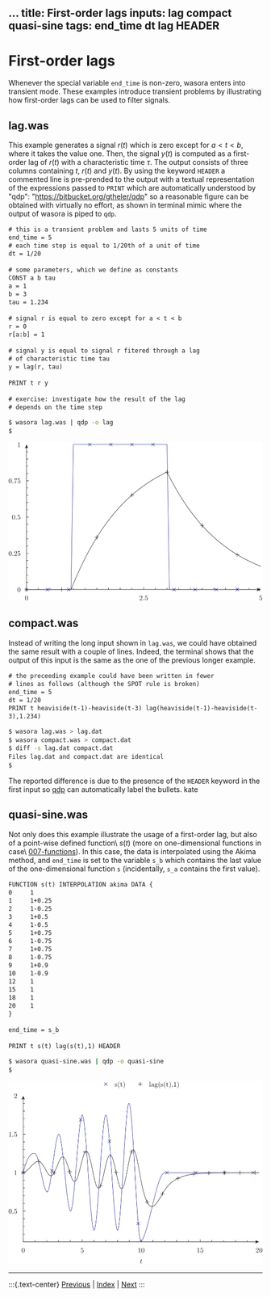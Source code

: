 
...
title: First-order lags
inputs: lag compact quasi-sine
tags: end_time dt lag HEADER
---

# First-order lags

Whenever the special variable `end_time` is non-zero, wasora enters into transient mode. These examples introduce transient problems by illustrating how first-order lags can be used to filter signals.


## lag.was

This example generates a signal $r(t)$ which is zero except for $a < t < b$, where it takes the value one. Then, the signal $y(t)$  is computed as a first-order lag of $r(t)$ with a characteristic time $\tau$. The output consists of three columns containing $t$, $r(t)$ and $y(t)$. By using the keyword `HEADER` a commented line is pre-prended to the output with a textual representation of the expressions passed to `PRINT` which are automatically understood by "qdp": "https://bitbucket.org/gtheler/qdp" so a reasonable figure can be obtained with virtually no effort, as shown in terminal mimic where the output of wasora is piped to `qdp`.

```wasora
# this is a transient problem and lasts 5 units of time
end_time = 5
# each time step is equal to 1/20th of a unit of time
dt = 1/20

# some parameters, which we define as constants
CONST a b tau
a = 1
b = 3
tau = 1.234

# signal r is equal to zero except for a < t < b
r = 0
r[a:b] = 1

# signal y is equal to signal r fitered through a lag
# of characteristic time tau
y = lag(r, tau)

PRINT t r y

# exercise: investigate how the result of the lag
# depends on the time step
```

```bash
$ wasora lag.was | qdp -o lag
$ 
```

![Output of `lag.was`](lag.svg)

## compact.was

Instead of writing the long input shown in `lag.was`, we could have obtained the same result with a couple of lines. Indeed, the terminal shows that the output of this input is the same as the one of the previous longer example.

```wasora
# the preceeding example could have been written in fewer
# lines as follows (although the SPOT rule is broken)
end_time = 5
dt = 1/20
PRINT t heaviside(t-1)-heaviside(t-3) lag(heaviside(t-1)-heaviside(t-3),1.234)
```

```bash
$ wasora lag.was > lag.dat
$ wasora compact.was > compact.dat
$ diff -s lag.dat compact.dat
Files lag.dat and compact.dat are identical
$ 
```

The reported difference is due to the presence of the `HEADER` keyword in the first input so [qdp](https://bitbucket.org/gtheler/qdp) can automatically label the bullets.
kate 

## quasi-sine.was

Not only does this example illustrate the usage of a first-order lag, but also of a point-wise defined function\ $s(t)$ (more on one-dimensional functions in case\ [007-functions](../007-functions)). In this case, the data is interpolated using the Akima method, and `end_time` is set to the variable `s_b` which contains the last value of the one-dimensional function `s` (incidentally, `s_a` contains the first value). 

```wasora
FUNCTION s(t) INTERPOLATION akima DATA {
0     1
1     1+0.25
2     1-0.25
3     1+0.5
4     1-0.5
5     1+0.75
6     1-0.75
7     1+0.75
8     1-0.75
9     1+0.9
10    1-0.9
12    1
15    1
18    1    
20    1  
}

end_time = s_b

PRINT t s(t) lag(s(t),1) HEADER
```

```bash
$ wasora quasi-sine.was | qdp -o quasi-sine
$ 
```

![Output of `quasi-sine.was`](quasi-sine.svg)

-------
:::{.text-center}
[Previous](../002-expressions) | [Index](../) | [Next](../004-exp)
:::
